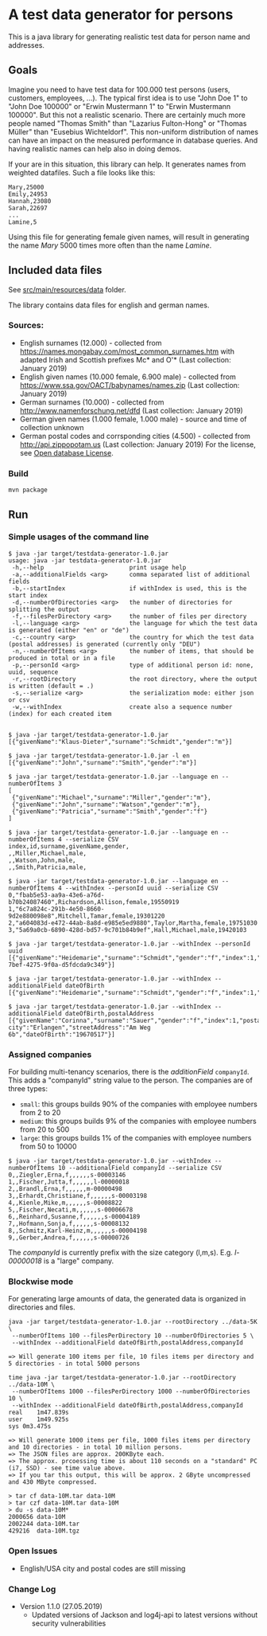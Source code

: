 # A test data generator for persons

This is a java library for generating realistic test data for person name and addresses.

## Goals

Imagine you need to have test data for 100.000 test persons (users, customers, employees, ...).
The typical first idea is to use "John Doe 1" to "John Doe 100000" or "Erwin Mustermann 1" to "Erwin Mustermann 100000".
But this not a realistic scenario. There are certainly much more people named "Thomas Smith" than "Lazarius Fulton-Hong"
or "Thomas Müller" than "Eusebius Wichteldorf". This non-uniform distribution of names can have an impact on the measured
performance in database queries. And having realistic names can help also in doing demos.

If your are in this situation, this library can help. It generates names from weighted datafiles.
Such a file looks like this:

```
Mary,25000
Emily,24953
Hannah,23080
Sarah,22697
...
Lamine,5
```

Using this file for generating female given names, will result in generating the name *Mary* 5000 times more often
than the name *Lamine*.

## Included data files

See [src/main/resources/data](src/main/resources/data) folder.

The library contains data files for english and german names.

### Sources:

- English surnames (12.000) - collected from https://names.mongabay.com/most_common_surnames.htm with adapted Irish and Scottish prefixes Mc* and O'* (Last collection: January 2019)
- English given names (10.000 female, 6.900 male) - collected from https://www.ssa.gov/OACT/babynames/names.zip (Last collection: January 2019) 
- German surnames (10.000) - collected from http://www.namenforschung.net/dfd (Last collection: January 2019)
- German given names (1.000 female, 1.000 male) - source and time of collection unknown
- German postal codes and corrsponding cities (4.500) - collected from http://api.zippopotam.us (Last collection: January 2019)
  For the license, see [Open database License](https://opendatacommons.org/licenses/odbl/1.0/).
### Build

```
mvn package
```

## Run

### Simple usages of the command line

```
$ java -jar target/testdata-generator-1.0.jar
usage: java -jar testdata-generator-1.0.jar
 -h,--help                        print usage help
 -a,--additionalFields <arg>      comma separated list of additional fields
 -b,--startIndex                  if withIndex is used, this is the start index
 -d,--numberOfDirectories <arg>   the number of directories for splitting the output
 -f,--filesPerDirectory <arg>     the number of files per directory
 -l,--language <arg>              the language for which the test data is generated (either "en" or "de")
 -c,--country <arg>               the country for which the test data (postal addresses) is generated (currently only "DEU")
 -n,--numberOfItems <arg>         the number of items, that should be produced in total or in a file
 -p,--personId <arg>              type of additional person id: none, uuid, sequence
 -r,--rootDirectory               the root directory, where the output is written (default = .)
 -s,--serialize <arg>             the serialization mode: either json or csv
 -w,--withIndex                   create also a sequence number (index) for each created item


$ java -jar target/testdata-generator-1.0.jar
[{"givenName":"Klaus-Dieter","surname":"Schmidt","gender":"m"}]

$ java -jar target/testdata-generator-1.0.jar -l en
[{"givenName":"John","surname":"Smith","gender":"m"}]

$ java -jar target/testdata-generator-1.0.jar --language en --numberOfItems 3
[
 {"givenName":"Michael","surname":"Miller","gender":"m"},
 {"givenName":"John","surname":"Watson","gender":"m"},
 {"givenName":"Patricia","surname":"Smith","gender":"f"}
]

$ java -jar target/testdata-generator-1.0.jar --language en --numberOfItems 4 --serialize CSV
index,id,surname,givenName,gender,
,,Miller,Michael,male,
,,Watson,John,male,
,,Smith,Patricia,male,

$ java -jar target/testdata-generator-1.0.jar --language en --numberOfItems 4 --withIndex --personId uuid --serialize CSV
0,"fbab5e53-aa9a-43e6-a76d-b70b24087460",Richardson,Allison,female,19550919
1,"6c7a824c-291b-4e50-8660-9d2e880098e8",Mitchell,Tamar,female,19301220
2,"a604083d-e472-44ab-8a8d-e985e5ed9880",Taylor,Martha,female,19751030
3,"5a69a0cb-6890-428d-bd57-9c701b84b9ef",Hall,Michael,male,19420103

$ java -jar target/testdata-generator-1.0.jar --withIndex --personId uuid
[{"givenName":"Heidemarie","surname":"Schmidt","gender":"f","index":1,"id":"26fb0ec5-7bef-4275-9f0a-d5fdcda9c349"}]

$ java -jar target/testdata-generator-1.0.jar --withIndex --additionalField dateOfBirth
[{"givenName":"Heidemarie","surname":"Schmidt","gender":"f","index":1,"dateOfBirth":"19610722"}]

$ java -jar target/testdata-generator-1.0.jar --withIndex --additionalField dateOfBirth,postalAddress
[{"givenName":"Corinna","surname":"Sauer","gender":"f","index":1,"postalCode":"91052", city":"Erlangen","streetAddress":"Am Weg 6b","dateOfBirth":"19670517"}]
```

### Assigned companies

For building multi-tenancy scenarios, there is the *additionField* `companyId`.
This adds a "companyId" string value to the person.
The companies are of three types:
* `small`: this groups builds 90% of the companies with employee numbers from 2 to 20
* `medium`: this groups builds 9% of the companies with employee numbers from 20 to 500
* `large`: this groups builds 1% of the companies with employee numbers from 50 to 10000

```
$ java -jar target/testdata-generator-1.0.jar --withIndex --numberOfItems 10 --additionalField companyId --serialize CSV
0,,Ziegler,Erna,f,,,,,,s-00003146
1,,Fischer,Jutta,f,,,,,,l-00000018
2,,Brandl,Erna,f,,,,,,m-00000498
3,,Erhardt,Christiane,f,,,,,,s-00003198
4,,Kienle,Mike,m,,,,,,s-00008822
5,,Fischer,Necati,m,,,,,,s-00006678
6,,Reinhard,Susanne,f,,,,,,s-00004189
7,,Hofmann,Sonja,f,,,,,,s-00008132
8,,Schmitz,Karl-Heinz,m,,,,,,s-00004198
9,,Gerber,Andrea,f,,,,,,s-00000726
```

The *companyId* is currently prefix with the size category (l,m,s). E.g. *l-00000018* is a "large" company.

### Blockwise mode

For generating large amounts of data, the generated data is organized in directories and files.

```
java -jar target/testdata-generator-1.0.jar --rootDirectory ../data-5K \
 --numberOfItems 100 --filesPerDirectory 10 --numberOfDirectories 5 \
 --withIndex --additionalField dateOfBirth,postalAddress,companyId
 
=> Will generate 100 items per file, 10 files items per directory and 5 directories - in total 5000 persons 

time java -jar target/testdata-generator-1.0.jar --rootDirectory ../data-10M \
 --numberOfItems 1000 --filesPerDirectory 1000 --numberOfDirectories 10 \
 --withIndex --additionalField dateOfBirth,postalAddress,companyId
real	1m47.839s
user	1m49.925s
sys	0m3.475s
 
=> Will generate 1000 items per file, 1000 files items per directory and 10 directories - in total 10 million persons.
=> The JSON files are approx. 200KByte each.
=> The approx. prcoessing time is about 110 seconds on a "standard" PC (i7, SSD) - see time value above.
=> If you tar this output, this will be approx. 2 GByte uncompressed and 430 MByte compressed.

> tar cf data-10M.tar data-10M
> tar czf data-10M.tar data-10M
> du -s data-10M*
2000656	data-10M
2002244	data-10M.tar
429216	data-10M.tgz
```
### Open Issues

- English/USA city and postal codes are still missing

### Change Log

- Version 1.1.0 (27.05.2019)
  - Updated versions of Jackson and log4j-api to latest versions without security vulnerabilities
